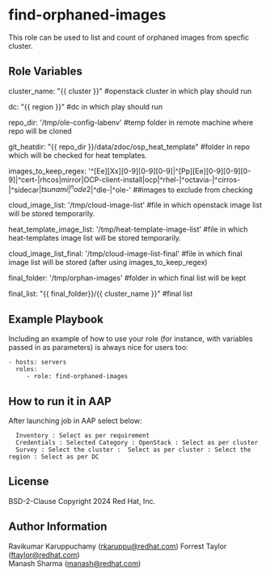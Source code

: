 
find-orphaned-images
=========

This role can be used to list and count of orphaned images from specfic cluster.

Role Variables
--------------

cluster_name: "{{ cluster }}" #openstack cluster in which play should run

dc: "{{ region }}" #dc in which play should run

repo_dir: '/tmp/ole-config-labenv' #temp folder in remote machine where repo will be cloned

git_heatdir: "{{ repo_dir }}/data/zdoc/osp_heat_template"  #folder in repo which will be checked for heat templates.

images_to_keep_regex: '^[Ee][Xx][0-9][0-9][0-9]|^[Pp][Ee][0-9][0-9][0-9]|^cert-|rhcos|mirror|OCP-client-install|ocp|^rhel-|^octavia-|^cirros-|^sidecar$|tsunami|^node2$|^dle-|^ole-'  ##images to exclude from checking

cloud_image_list: '/tmp/cloud-image-list' #file in which openstack image list will be stored temporarily.

heat_template_image_list: '/tmp/heat-template-image-list'  #file in which heat-templates image list will be stored temporarily.

cloud_image_list_final: '/tmp/cloud-image-list-final'  #file in which final image list will be stored (after using images_to_keep_regex)

final_folder: '/tmp/orphan-images' #folder in which final list will be kept

final_list: "{{ final_folder}}/{{ cluster_name }}" #final list


Example Playbook
----------------

Including an example of how to use your role (for instance, with variables passed in as parameters) is always nice for users too:

    - hosts: servers 
      roles:
         - role: find-orphaned-images


How to run it in AAP
--------------------

After launching job in AAP select below:

      Inventory : Select as per requirement
      Credentials : Selected Category : OpenStack : Select as per cluster
      Survey : Select the cluster :  Select as per cluster : Select the region : Select as per DC

License
------------------
BSD-2-Clause
Copyright 2024 Red Hat, Inc.


Author Information
------------------
Ravikumar Karuppuchamy (rkaruppu@redhat.com)
Forrest Taylor (ftaylor@redhat.com)  
Manash Sharma (manash@redhat.com)